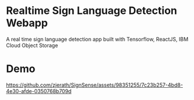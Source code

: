 # Realtime Sign Language Detection Webapp
A real time sign language detection app built with Tensorflow, ReactJS, IBM Cloud Object Storage

# Demo
https://github.com/zjerath/SignSense/assets/98351255/7c23b257-4bd8-4e30-afde-0350768b709d
